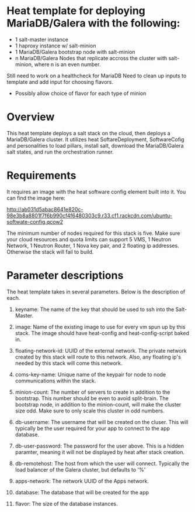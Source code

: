# Heat template for deploying MariaDB/Galera with the following:
* 1 salt-master instance
* 1 haproxy instance w/ salt-minion
* 1 MariaDB/Galera bootstrap node with salt-minion
* n MariaDB/Galera Nodes that replicate accross the cluster with salt-minion, where n is an even number.

Still need to work on a healthcheck for MariaDB
Need to clean up inputs to template and add input for choosing flavors.
- Possibly allow choice of flavor for each type of minion

# Overview


This heat template deploys a salt stack on the cloud, then deploys a MariaDB/Galera cluster. It utilizes heat SoftareDeployment, SoftwareCofig and personalities to load pillars, install salt, download the MariaDB/Galera salt states, and run the orchestration runner. 



# Requirements


It requires an image with the heat software config element built into it. You can find the image here:

http://ab031d5abac8641e820c-98e3b8a8801f7f6b990cf4f6480303c9.r33.cf1.rackcdn.com/ubuntu-softwate-config.qcow2

The minimum number of nodes required for this stack is five. Make sure your cloud resources and quota limits can support 5 VMS, 1 Neutron Network, 1 Neutron Router, 1 Nova key pair, and 2 floating ip addresses. Otherwise the stack will fail to build. 



# Parameter descriptions 


The heat template takes in several parameters. Below is the description of each. 

1. keyname: The name of the key that should be used to ssh into the Salt-Master.

2. image: Name of the existing image to use for every vm spun up by this stack. The image should have heat-config and heat-config-script baked in.

3. floating-network-id: UUID of the external network. The private network created by this stack will route to this network. Also, any floating ip's needed by this stack will come this network.

4. coms-key-name: Unique name of the keypair for node to node communications within the stack.

5. minion-count: The number of servers to create in addition to the bootstrap. This number should be even to avoid split-brain. The bootstrap node, in addition to the minion-count, will make the cluster size odd. Make sure to only scale this cluster in odd numbers. 

6. db-username: The username that will be created on the cluser. This will typically be the user required for your app to connect to the app database. 

7. db-user-password: The password for the user above. This is a hidden paramter, meaning it will not be displayed by heat after stack creation. 

8. db-remotehost: The host from which the user will connect. Typically the load balancer of the Galera cluster, but defaults to '%'

9. apps-network: The network UUID of the Apps network. 

10. database: The database that will be created for the app 

11. flavor: The size of the database instances. 
